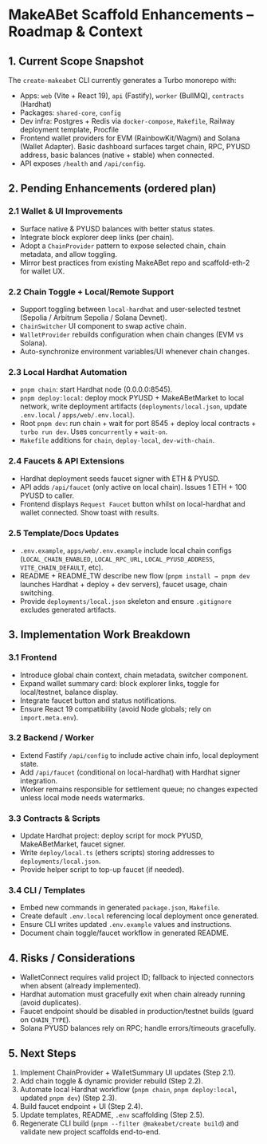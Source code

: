 # MakeABet Scaffold Enhancements – Roadmap & Context

## 1. Current Scope Snapshot

The `create-makeabet` CLI currently generates a Turbo monorepo with:

- Apps: `web` (Vite + React 19), `api` (Fastify), `worker` (BullMQ), `contracts` (Hardhat)
- Packages: `shared-core`, `config`
- Dev infra: Postgres + Redis via `docker-compose`, `Makefile`, Railway deployment template, Procfile
- Frontend wallet providers for EVM (RainbowKit/Wagmi) and Solana (Wallet Adapter). Basic dashboard surfaces target chain, RPC, PYUSD address, basic balances (native + stable) when connected.
- API exposes `/health` and `/api/config`.

## 2. Pending Enhancements (ordered plan)

### 2.1 Wallet & UI Improvements
- Surface native & PYUSD balances with better status states.
- Integrate block explorer deep links (per chain).
- Adopt a `ChainProvider` pattern to expose selected chain, chain metadata, and allow toggling.
- Mirror best practices from existing MakeABet repo and scaffold-eth-2 for wallet UX.

### 2.2 Chain Toggle + Local/Remote Support
- Support toggling between `local-hardhat` and user-selected testnet (Sepolia / Arbitrum Sepolia / Solana Devnet).
- `ChainSwitcher` UI component to swap active chain.
- `WalletProvider` rebuilds configuration when chain changes (EVM vs Solana).
- Auto-synchronize environment variables/UI whenever chain changes.

### 2.3 Local Hardhat Automation
- `pnpm chain`: start Hardhat node (0.0.0.0:8545).
- `pnpm deploy:local`: deploy mock PYUSD + MakeABetMarket to local network, write deployment artifacts (`deployments/local.json`, update `.env.local` / `apps/web/.env.local`).
- Root `pnpm dev`: run chain + wait for port 8545 + deploy local contracts + `turbo run dev`. Uses `concurrently` + `wait-on`.
- `Makefile` additions for `chain`, `deploy-local`, `dev-with-chain`.

### 2.4 Faucets & API Extensions
- Hardhat deployment seeds faucet signer with ETH & PYUSD.
- API adds `/api/faucet` (only active on local chain). Issues 1 ETH + 100 PYUSD to caller.
- Frontend displays `Request Faucet` button whilst on local-hardhat and wallet connected. Show toast with results.

### 2.5 Template/Docs Updates
- `.env.example`, `apps/web/.env.example` include local chain configs (`LOCAL_CHAIN_ENABLED`, `LOCAL_RPC_URL`, `LOCAL_PYUSD_ADDRESS`, `VITE_CHAIN_DEFAULT`, etc).
- README + README_TW describe new flow (`pnpm install → pnpm dev` launches Hardhat + deploy + dev servers), faucet usage, chain switching.
- Provide `deployments/local.json` skeleton and ensure `.gitignore` excludes generated artifacts.

## 3. Implementation Work Breakdown

### 3.1 Frontend
- Introduce global chain context, chain metadata, switcher component.
- Expand wallet summary card: block explorer links, toggle for local/testnet, balance display.
- Integrate faucet button and status notifications.
- Ensure React 19 compatibility (avoid Node globals; rely on `import.meta.env`).

### 3.2 Backend / Worker
- Extend Fastify `/api/config` to include active chain info, local deployment state.
- Add `/api/faucet` (conditional on local-hardhat) with Hardhat signer integration.
- Worker remains responsible for settlement queue; no changes expected unless local mode needs watermarks.

### 3.3 Contracts & Scripts
- Update Hardhat project: deploy script for mock PYUSD, MakeABetMarket, faucet signer.
- Write `deploy/local.ts` (ethers scripts) storing addresses to `deployments/local.json`.
- Provide helper script to top-up faucet (if needed).

### 3.4 CLI / Templates
- Embed new commands in generated `package.json`, `Makefile`.
- Create default `.env.local` referencing local deployment once generated.
- Ensure CLI writes updated `.env.example` values and instructions.
- Document chain toggle/faucet workflow in generated README.

## 4. Risks / Considerations
- WalletConnect requires valid project ID; fallback to injected connectors when absent (already implemented).
- Hardhat automation must gracefully exit when chain already running (avoid duplicates).
- Faucet endpoint should be disabled in production/testnet builds (guard on `CHAIN_TYPE`).
- Solana PYUSD balances rely on RPC; handle errors/timeouts gracefully.

## 5. Next Steps
1. Implement ChainProvider + WalletSummary UI updates (Step 2.1).
2. Add chain toggle & dynamic provider rebuild (Step 2.2).
3. Automate local Hardhat workflow (`pnpm chain`, `pnpm deploy:local`, updated `pnpm dev`) (Step 2.3).
4. Build faucet endpoint + UI (Step 2.4).
5. Update templates, README, `.env` scaffolding (Step 2.5).
6. Regenerate CLI build (`pnpm --filter @makeabet/create build`) and validate new project scaffolds end-to-end.
